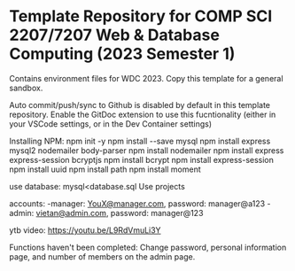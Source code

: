 # Template Repository for COMP SCI 2207/7207 Web & Database Computing (2023 Semester 1)

Contains environment files for WDC 2023. Copy this template for a general sandbox.

Auto commit/push/sync to Github is disabled by default in this template repository.
Enable the GitDoc extension to use this fucntionality (either in your VSCode settings, or in the Dev Container settings)

Installing NPM:
npm init -y
npm install --save mysql
npm install express mysql2 nodemailer body-parser
npm install nodemailer
npm install express express-session bcryptjs
npm install bcrypt
npm install express-session
npm install uuid
npm install path
npm install moment

use database:
mysql<database.sql
Use projects

accounts:
-manager: YouX@manager.com, password: manager@a123
-admin: vietan@admin.com, password: manager@123


ytb video: https://youtu.be/L9RdVmuLi3Y

Functions haven't been completed: Change password, personal information page, and number of members on the admin page.



